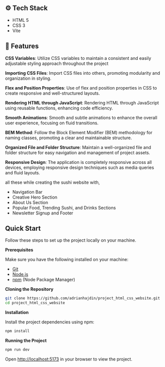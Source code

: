 ## <a name="tech-stack">⚙️ Tech Stack</a>

- HTML 5
- CSS 3
- Vite

## <a name="features">🔋 Features</a>

**CSS Variables**: Utilize CSS variables to maintain a consistent and easily adjustable styling approach throughout the project

**Importing CSS Files**: Import CSS files into others, promoting modularity and organization in styling.

**Flex and Position Properties**: Use of flex and position properties in CSS to create responsive and well-structured layouts.

**Rendering HTML through JavaScript**: Rendering HTML through JavaScript using reusable functions, enhancing code efficiency.

**Smooth Animations**: Smooth and subtle animations to enhance the overall user experience, focusing on fluid transitions.

**BEM Method**: Follow the Block Element Modifier (BEM) methodology for naming classes, promoting a clear and maintainable structure.

**Organized File and Folder Structure**: Maintain a well-organized file and folder structure for easy navigation and management of project assets.

**Responsive Design**: The application is completely responsive across all devices, employing responsive design techniques such as media queries and fluid layouts.

all these while creating the sushi website with,
* Navigation Bar
* Creative Hero Section
* About Us Section
* Popular Food, Trending Sushi, and Drinks Sections
* Newsletter Signup and Footer


## <a name="quick-start"> Quick Start</a>

Follow these steps to set up the project locally on your machine.

**Prerequisites**

Make sure you have the following installed on your machine:

- [Git](https://git-scm.com/)
- [Node.js](https://nodejs.org/en)
- [npm](https://www.npmjs.com/) (Node Package Manager)

**Cloning the Repository**

```bash
git clone https://github.com/adrianhajdin/project_html_css_website.git
cd project_html_css_website
```

**Installation**

Install the project dependencies using npm:

```bash
npm install
```

**Running the Project**

```bash
npm run dev
```

Open [http://localhost:5173](http://localhost:5173) in your browser to view the project.

